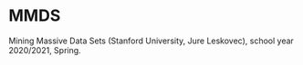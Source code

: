 # MMDS
Mining Massive Data Sets (Stanford University, Jure Leskovec), school year 2020/2021, Spring.
